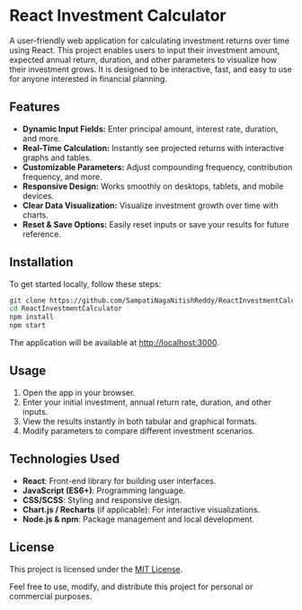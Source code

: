 # React Investment Calculator

A user-friendly web application for calculating investment returns over time using React. This project enables users to input their investment amount, expected annual return, duration, and other parameters to visualize how their investment grows. It is designed to be interactive, fast, and easy to use for anyone interested in financial planning.

## Features

- **Dynamic Input Fields:** Enter principal amount, interest rate, duration, and more.
- **Real-Time Calculation:** Instantly see projected returns with interactive graphs and tables.
- **Customizable Parameters:** Adjust compounding frequency, contribution frequency, and more.
- **Responsive Design:** Works smoothly on desktops, tablets, and mobile devices.
- **Clear Data Visualization:** Visualize investment growth over time with charts.
- **Reset & Save Options:** Easily reset inputs or save your results for future reference.

## Installation

To get started locally, follow these steps:

```bash
git clone https://github.com/SampatiNagaNitishReddy/ReactInvestmentCalculator.git
cd ReactInvestmentCalculator
npm install
npm start
```

The application will be available at [http://localhost:3000](http://localhost:3000).

## Usage

1. Open the app in your browser.
2. Enter your initial investment, annual return rate, duration, and other inputs.
3. View the results instantly in both tabular and graphical formats.
4. Modify parameters to compare different investment scenarios.

## Technologies Used

- **React**: Front-end library for building user interfaces.
- **JavaScript (ES6+)**: Programming language.
- **CSS/SCSS**: Styling and responsive design.
- **Chart.js / Recharts** (if applicable): For interactive visualizations.
- **Node.js & npm**: Package management and local development.

## License

This project is licensed under the [MIT License](LICENSE).

Feel free to use, modify, and distribute this project for personal or commercial purposes.